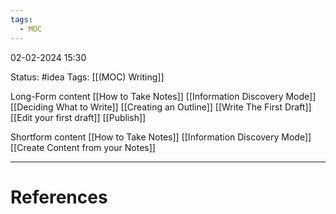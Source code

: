 ```yaml
---
tags:
  - MOC
---
```

02-02-2024 15:30

Status: #idea
Tags: [[(MOC) Writing]]

Long-Form content
[[How to Take Notes]]
[[Information Discovery Mode]]
[[Deciding What to Write]]
[[Creating an Outline]]
[[Write The First Draft]]
[[Edit your first draft]]
[[Publish]]

Shortform content
[[How to Take Notes]]
[[Information Discovery Mode]]
[[Create Content from your Notes]]









---
# References


